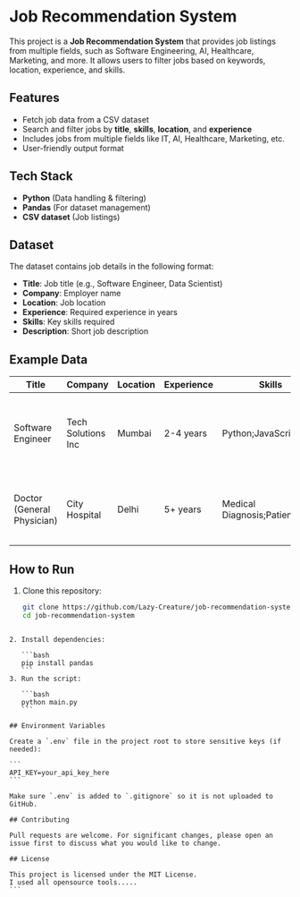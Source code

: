 # Job Recommendation System

This project is a **Job Recommendation System** that provides job listings from multiple fields, such as Software Engineering, AI, Healthcare, Marketing, and more. It allows users to filter jobs based on keywords, location, experience, and skills.

## Features
- Fetch job data from a CSV dataset
- Search and filter jobs by **title**, **skills**, **location**, and **experience**
- Includes jobs from multiple fields like IT, AI, Healthcare, Marketing, etc.
- User-friendly output format

## Tech Stack
- **Python** (Data handling & filtering)
- **Pandas** (For dataset management)
- **CSV dataset** (Job listings)

## Dataset
The dataset contains job details in the following format:
- **Title**: Job title (e.g., Software Engineer, Data Scientist)
- **Company**: Employer name
- **Location**: Job location
- **Experience**: Required experience in years
- **Skills**: Key skills required
- **Description**: Short job description

## Example Data
| Title                     | Company             | Location  | Experience | Skills                           | Description |
|---------------------------|---------------------|-----------|------------|-----------------------------------|-------------|
| Software Engineer         | Tech Solutions Inc  | Mumbai    | 2-4 years  | Python;JavaScript;SQL            | Develop and maintain software applications for client projects. |
| Doctor (General Physician)| City Hospital       | Delhi     | 5+ years   | Medical Diagnosis;Patient Care   | Provide healthcare services to patients in general medicine. |

## How to Run
1. Clone this repository:
   ```bash
   git clone https://github.com/Lazy-Creature/job-recommendation-system.git
   cd job-recommendation-system
````

2. Install dependencies:

   ```bash
   pip install pandas
   ```
3. Run the script:

   ```bash
   python main.py
   ```

## Environment Variables

Create a `.env` file in the project root to store sensitive keys (if needed):

```
API_KEY=your_api_key_here
```

Make sure `.env` is added to `.gitignore` so it is not uploaded to GitHub.

## Contributing

Pull requests are welcome. For significant changes, please open an issue first to discuss what you would like to change.

## License

This project is licensed under the MIT License.
I used all opensource tools.....
```

